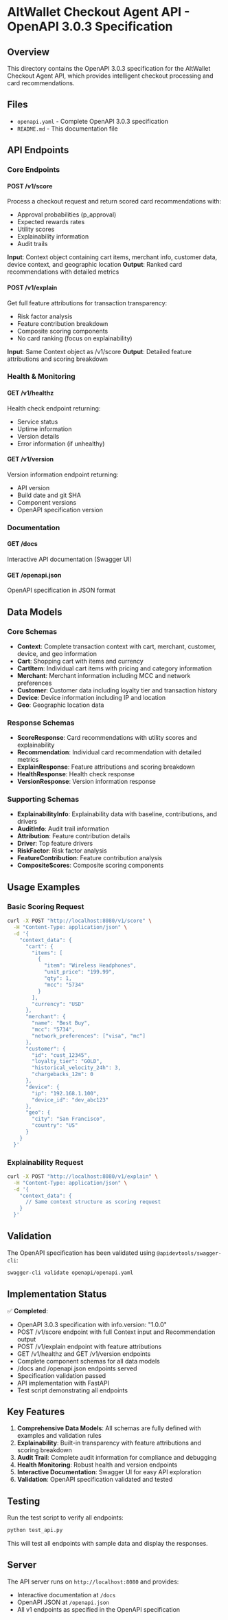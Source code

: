 # AltWallet Checkout Agent API - OpenAPI 3.0.3 Specification

## Overview

This directory contains the OpenAPI 3.0.3 specification for the AltWallet Checkout Agent API, which provides intelligent checkout processing and card recommendations.

## Files

- `openapi.yaml` - Complete OpenAPI 3.0.3 specification
- `README.md` - This documentation file

## API Endpoints

### Core Endpoints

#### POST /v1/score
Process a checkout request and return scored card recommendations with:
- Approval probabilities (p_approval)
- Expected rewards rates
- Utility scores
- Explainability information
- Audit trails

**Input**: Context object containing cart items, merchant info, customer data, device context, and geographic location
**Output**: Ranked card recommendations with detailed metrics

#### POST /v1/explain
Get full feature attributions for transaction transparency:
- Risk factor analysis
- Feature contribution breakdown
- Composite scoring components
- No card ranking (focus on explainability)

**Input**: Same Context object as /v1/score
**Output**: Detailed feature attributions and scoring breakdown

### Health & Monitoring

#### GET /v1/healthz
Health check endpoint returning:
- Service status
- Uptime information
- Version details
- Error information (if unhealthy)

#### GET /v1/version
Version information endpoint returning:
- API version
- Build date and git SHA
- Component versions
- OpenAPI specification version

### Documentation

#### GET /docs
Interactive API documentation (Swagger UI)

#### GET /openapi.json
OpenAPI specification in JSON format

## Data Models

### Core Schemas

- **Context**: Complete transaction context with cart, merchant, customer, device, and geo information
- **Cart**: Shopping cart with items and currency
- **CartItem**: Individual cart items with pricing and category information
- **Merchant**: Merchant information including MCC and network preferences
- **Customer**: Customer data including loyalty tier and transaction history
- **Device**: Device information including IP and location
- **Geo**: Geographic location data

### Response Schemas

- **ScoreResponse**: Card recommendations with utility scores and explainability
- **Recommendation**: Individual card recommendation with detailed metrics
- **ExplainResponse**: Feature attributions and scoring breakdown
- **HealthResponse**: Health check response
- **VersionResponse**: Version information response

### Supporting Schemas

- **ExplainabilityInfo**: Explainability data with baseline, contributions, and drivers
- **AuditInfo**: Audit trail information
- **Attribution**: Feature contribution details
- **Driver**: Top feature drivers
- **RiskFactor**: Risk factor analysis
- **FeatureContribution**: Feature contribution analysis
- **CompositeScores**: Composite scoring components

## Usage Examples

### Basic Scoring Request

```bash
curl -X POST "http://localhost:8080/v1/score" \
  -H "Content-Type: application/json" \
  -d '{
    "context_data": {
      "cart": {
        "items": [
          {
            "item": "Wireless Headphones",
            "unit_price": "199.99",
            "qty": 1,
            "mcc": "5734"
          }
        ],
        "currency": "USD"
      },
      "merchant": {
        "name": "Best Buy",
        "mcc": "5734",
        "network_preferences": ["visa", "mc"]
      },
      "customer": {
        "id": "cust_12345",
        "loyalty_tier": "GOLD",
        "historical_velocity_24h": 3,
        "chargebacks_12m": 0
      },
      "device": {
        "ip": "192.168.1.100",
        "device_id": "dev_abc123"
      },
      "geo": {
        "city": "San Francisco",
        "country": "US"
      }
    }
  }'
```

### Explainability Request

```bash
curl -X POST "http://localhost:8080/v1/explain" \
  -H "Content-Type: application/json" \
  -d '{
    "context_data": {
      // Same context structure as scoring request
    }
  }'
```

## Validation

The OpenAPI specification has been validated using `@apidevtools/swagger-cli`:

```bash
swagger-cli validate openapi/openapi.yaml
```

## Implementation Status

✅ **Completed**:
- OpenAPI 3.0.3 specification with info.version: "1.0.0"
- POST /v1/score endpoint with full Context input and Recommendation output
- POST /v1/explain endpoint with feature attributions
- GET /v1/healthz and GET /v1/version endpoints
- Complete component schemas for all data models
- /docs and /openapi.json endpoints served
- Specification validation passed
- API implementation with FastAPI
- Test script demonstrating all endpoints

## Key Features

1. **Comprehensive Data Models**: All schemas are fully defined with examples and validation rules
2. **Explainability**: Built-in transparency with feature attributions and scoring breakdown
3. **Audit Trail**: Complete audit information for compliance and debugging
4. **Health Monitoring**: Robust health and version endpoints
5. **Interactive Documentation**: Swagger UI for easy API exploration
6. **Validation**: OpenAPI specification validated and tested

## Testing

Run the test script to verify all endpoints:

```bash
python test_api.py
```

This will test all endpoints with sample data and display the responses.

## Server

The API server runs on `http://localhost:8080` and provides:

- Interactive documentation at `/docs`
- OpenAPI JSON at `/openapi.json`
- All v1 endpoints as specified in the OpenAPI specification
